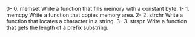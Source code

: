 0-	0. memset  Write a function that fills memory with a constant byte.
1-	1. memcpy  Write a function that copies memory area.
2-	2. strchr  Write a function that locates a character in a string.
3-	3. strspn  Write a function that gets the length of a prefix substring.
